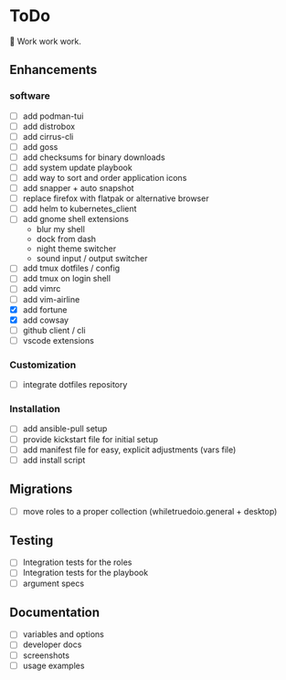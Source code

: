 # ToDo

:hammer: Work work work.

## Enhancements

### software

- [ ] add podman-tui
- [ ] add distrobox
- [ ] add cirrus-cli
- [ ] add goss
- [ ] add checksums for binary downloads
- [ ] add system update playbook
- [ ] add way to sort and order application icons
- [ ] add snapper + auto snapshot
- [ ] replace firefox with flatpak or alternative browser
- [ ] add helm to kubernetes_client
- [ ] add gnome shell extensions
  - blur my shell
  - dock from dash
  - night theme switcher
  - sound input / output switcher
- [ ] add tmux dotfiles / config
- [ ] add tmux on login shell
- [ ] add vimrc
- [ ] add vim-airline
- [x] add fortune
- [x] add cowsay
- [ ] github client / cli
- [ ] vscode extensions

### Customization

- [ ] integrate dotfiles repository

### Installation

- [ ] add ansible-pull setup
- [ ] provide kickstart file for initial setup
- [ ] add manifest file for easy, explicit adjustments (vars file)
- [ ] add install script

## Migrations

- [ ] move roles to a proper collection (whiletruedoio.general + desktop)

## Testing

- [ ] Integration tests for the roles
- [ ] Integration tests for the playbook
- [ ] argument specs

## Documentation

- [ ] variables and options
- [ ] developer docs
- [ ] screenshots
- [ ] usage examples
